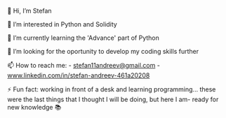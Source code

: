 👋 Hi, I’m Stefan

🤔 I’m interested in Python and Solidity

🧠 I’m currently learning the 'Advance' part of Python

👀 I’m looking for the oportunity to develop my coding skills further

📫 How to reach me:
    - stefan11andreev@gmail.com
    - www.linkedin.com/in/stefan-andreev-461a20208
    
⚡ Fun fact: working in front of a desk and learning programming... these were the last things that I thought I will be doing, but here I am- ready for new knowledge 📚
